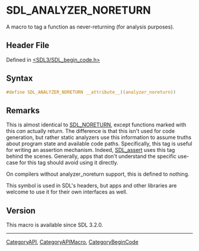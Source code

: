# SDL_ANALYZER_NORETURN

A macro to tag a function as never-returning (for analysis purposes).

## Header File

Defined in [<SDL3/SDL_begin_code.h>](https://github.com/libsdl-org/SDL/blob/main/include/SDL3/SDL_begin_code.h)

## Syntax

```c
#define SDL_ANALYZER_NORETURN __attribute__((analyzer_noreturn))
```

## Remarks

This is almost identical to [SDL_NORETURN](SDL_NORETURN), except functions
marked with this _can_ actually return. The difference is that this isn't
used for code generation, but rather static analyzers use this information
to assume truths about program state and available code paths.
Specifically, this tag is useful for writing an assertion mechanism.
Indeed, [SDL_assert](SDL_assert) uses this tag behind the scenes.
Generally, apps that don't understand the specific use-case for this tag
should avoid using it directly.

On compilers without analyzer_noreturn support, this is defined to nothing.

This symbol is used in SDL's headers, but apps and other libraries are
welcome to use it for their own interfaces as well.

## Version

This macro is available since SDL 3.2.0.





----
[CategoryAPI](CategoryAPI), [CategoryAPIMacro](CategoryAPIMacro), [CategoryBeginCode](CategoryBeginCode)

